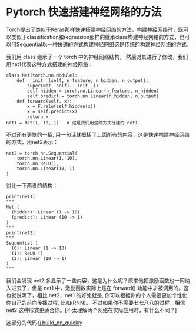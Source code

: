 # Pytorch 快速搭建神经网络的方法 #

Torch提出了类似于Keras那样快速搭建神经网络的方法，构建神经网络时，既可以类似于classification和regression那样的继承class构建神经网络的方式，也可以用Sequential以一种快速的方式构建神经网络这是传统的构建神经网络的方式。

我们用 class 继承了一个 torch 中的神经网络结构， 然后对其进行了修改，我们用net1代表这种方式搭建的神经网络：

	class Net(torch.nn.Module):
	    def __init__(self, n_feature, n_hidden, n_output):
	        super(Net, self).__init__()
	        self.hidden = torch.nn.Linear(n_feature, n_hidden)
	        self.predict = torch.nn.Linear(n_hidden, n_output)
	    def forward(self, x):
	        x = F.relu(self.hidden(x))
	        x = self.predict(x)
	        return x	
	net1 = Net(1, 10, 1)   # 这是我们用这种方式搭建的 net1

不过还有更快的一招, 用一句话就概括了上面所有的内容，这是快速构建神经网络的方式，用net2表示：

	net2 = torch.nn.Sequential(
    	torch.nn.Linear(1, 10),
    	torch.nn.ReLU(),
    	torch.nn.Linear(10, 1)
	)

对比一下两者的结构：
	
	print(net1)
	"""
	Net (
	  (hidden): Linear (1 -> 10)
	  (predict): Linear (10 -> 1)
	)
	"""
	print(net2)
	"""
	Sequential (
	  (0): Linear (1 -> 10)
	  (1): ReLU ()
	  (2): Linear (10 -> 1)
	)
	"""

我们会发现 net2 多显示了一些内容，这是为什么呢？原来他把激励函数也一同纳入进去了，但是 net1 中，激励函数实际上是在 forward() 功能中才被调用的。这也就说明了，相比 net2，net1 的好处就是, 你可以根据你的个人需要更加个性化你自己的前向传播过程, 比如(RNN)。 不过如果你不需要七七八八的过程，相信 net2 这种形式更适合你。[不太理解两个网络在实际应用时，有什么不同？]

这部分的代码在[build_nn_quickly](https://github.com/M-youyou/pytorch.dl/blob/master/build_nn_quickly.py)